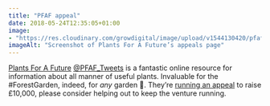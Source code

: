 ```yaml
---
title: "PFAF appeal"
date: 2018-05-24T12:35:05+01:00
image: 
- "https://res.cloudinary.com/growdigital/image/upload/v1544130420/pfaf-40513433100.jpg"
imageAlt: "Screenshot of Plants For A Future’s appeals page"
---
```


[Plants For A Future](https://www.pfaf.org/) [@PFAF_Tweets](https://twitter.com/PFAF_Tweets) is a fantastic online resource for information about all manner of useful plants. Invaluable for the #ForestGarden, indeed, for _any_ garden 🙂. They’re [running an appeal](https://www.pfaf.org/user/cmspage.aspx?pageid=313) to raise £10,000, please consider helping out to keep the venture running.
